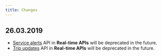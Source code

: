 ```yaml
---
title: Changes
---
```


## <a name="26.03.2019"></a>26.03.2019

 - [Service alerts](../apis/4-realtime-api/service-alerts/) API in **Real-time APIs** will be deprecated in the future.
 - [Trip updates](../apis/4-realtime-api/trip-updates/) API in **Real-time APIs** will be deprecated in the future.
